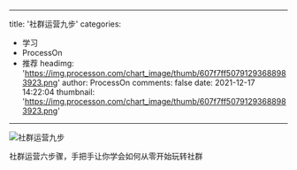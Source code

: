 
---
title: '社群运营九步'
categories: 
 - 学习
 - ProcessOn
 - 推荐
headimg: 'https://img.processon.com/chart_image/thumb/607f7ff50791293688983923.png'
author: ProcessOn
comments: false
date: 2021-12-17 14:22:04
thumbnail: 'https://img.processon.com/chart_image/thumb/607f7ff50791293688983923.png'
---

<div>   
<img class="thumb" alt="社群运营九步" src="https://img.processon.com/chart_image/thumb/607f7ff50791293688983923.png" referrerpolicy="no-referrer">
<p>社群运营六步骤，手把手让你学会如何从零开始玩转社群</p>  
</div>
            